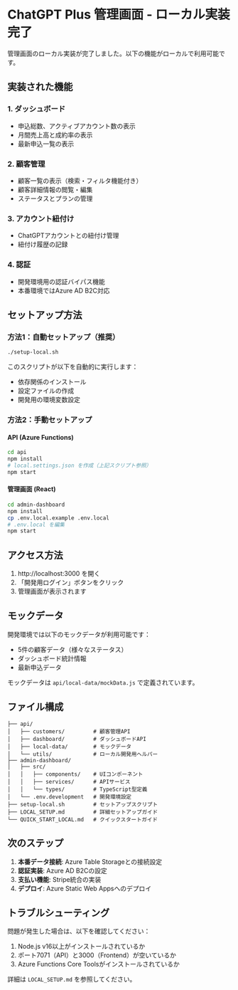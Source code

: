 # ChatGPT Plus 管理画面 - ローカル実装完了

管理画面のローカル実装が完了しました。以下の機能がローカルで利用可能です。

## 実装された機能

### 1. ダッシュボード
- 申込総数、アクティブアカウント数の表示
- 月間売上高と成約率の表示
- 最新申込一覧の表示

### 2. 顧客管理
- 顧客一覧の表示（検索・フィルタ機能付き）
- 顧客詳細情報の閲覧・編集
- ステータスとプランの管理

### 3. アカウント紐付け
- ChatGPTアカウントとの紐付け管理
- 紐付け履歴の記録

### 4. 認証
- 開発環境用の認証バイパス機能
- 本番環境ではAzure AD B2C対応

## セットアップ方法

### 方法1：自動セットアップ（推奨）

```bash
./setup-local.sh
```

このスクリプトが以下を自動的に実行します：
- 依存関係のインストール
- 設定ファイルの作成
- 開発用の環境変数設定

### 方法2：手動セットアップ

#### API (Azure Functions)
```bash
cd api
npm install
# local.settings.json を作成（上記スクリプト参照）
npm start
```

#### 管理画面 (React)
```bash
cd admin-dashboard
npm install
cp .env.local.example .env.local
# .env.local を編集
npm start
```

## アクセス方法

1. http://localhost:3000 を開く
2. 「開発用ログイン」ボタンをクリック
3. 管理画面が表示されます

## モックデータ

開発環境では以下のモックデータが利用可能です：

- 5件の顧客データ（様々なステータス）
- ダッシュボード統計情報
- 最新申込データ

モックデータは `api/local-data/mockData.js` で定義されています。

## ファイル構成

```
├── api/
│   ├── customers/         # 顧客管理API
│   ├── dashboard/         # ダッシュボードAPI
│   ├── local-data/        # モックデータ
│   └── utils/             # ローカル開発用ヘルパー
├── admin-dashboard/
│   ├── src/
│   │   ├── components/    # UIコンポーネント
│   │   ├── services/      # APIサービス
│   │   └── types/         # TypeScript型定義
│   └── .env.development   # 開発環境設定
├── setup-local.sh         # セットアップスクリプト
├── LOCAL_SETUP.md         # 詳細セットアップガイド
└── QUICK_START_LOCAL.md   # クイックスタートガイド
```

## 次のステップ

1. **本番データ接続**: Azure Table Storageとの接続設定
2. **認証実装**: Azure AD B2Cの設定
3. **支払い機能**: Stripe統合の実装
4. **デプロイ**: Azure Static Web Appsへのデプロイ

## トラブルシューティング

問題が発生した場合は、以下を確認してください：

1. Node.js v16以上がインストールされているか
2. ポート7071（API）と3000（Frontend）が空いているか
3. Azure Functions Core Toolsがインストールされているか

詳細は `LOCAL_SETUP.md` を参照してください。